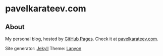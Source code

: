 # pavelkarateev.com

## About

My personal blog, hosted by [GitHub Pages](http://pages.github.com/). Check it at [pavelkarateev.com](http://pavelkarateev.com/).

Site generator: [Jekyll](http://jekyllrb.com/)
Theme: [Lanyon](http://lanyon.getpoole.com/)
